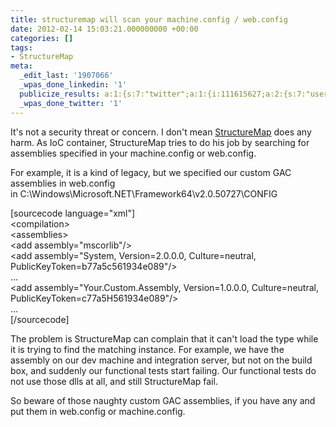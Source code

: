 ```yaml
---
title: structuremap will scan your machine.config / web.config
date: 2012-02-14 15:03:21.000000000 +00:00
categories: []
tags:
- StructureMap
meta:
  _edit_last: '1907066'
  _wpas_done_linkedin: '1'
  publicize_results: a:1:{s:7:"twitter";a:1:{i:111615627;a:2:{s:7:"user_id";s:10:"andrewchaa";s:7:"post_id";s:18:"169436580182896641";}}}
  _wpas_done_twitter: '1'
---
```

<p>It's not a security threat or concern. I don't mean <a href="http://structuremap.net/structuremap/">StructureMap</a> does any harm. As IoC container, StructureMap tries to do his job by searching for assemblies specified in your machine.config or web.config.</p>
<p>For example, it is a kind of legacy, but we specified our custom GAC assemblies in web.config in C:\Windows\Microsoft.NET\Framework64\v2.0.50727\CONFIG</p>
<p>[sourcecode language="xml"]<br />
&lt;compilation&gt;<br />
  &lt;assemblies&gt;<br />
	&lt;add assembly=&quot;mscorlib&quot;/&gt;<br />
	&lt;add assembly=&quot;System, Version=2.0.0.0, Culture=neutral, PublicKeyToken=b77a5c561934e089&quot;/&gt;<br />
	...<br />
	&lt;add assembly=&quot;Your.Custom.Assembly, Version=1.0.0.0, Culture=neutral, PublicKeyToken=c77a5H561934e089&quot;/&gt;<br />
	...<br />
[/sourcecode]</p>
<p>The problem is StructureMap can complain that it can't load the type while it is trying to find the matching instance. For example, we have the assembly on our dev machine and integration server, but not on the build box, and suddenly our functional tests start failing. Our functional tests do not use those dlls at all, and still StructureMap fail.</p>
<p>So beware of those naughty custom GAC assemblies, if you have any and put them in web.config or machine.config.</p>
